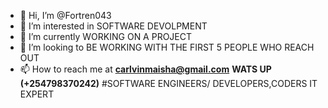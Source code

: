 - 👋 Hi, I’m @Fortren043
- 👀 I’m interested in SOFTWARE DEVOLPMENT 
- 🌱 I’m currently WORKING ON A PROJECT
- 💞️ I’m looking to BE WORKING WITH THE FIRST 5 PEOPLE WHO  REACH OUT 
- 📫 How to reach me at **carlvinmaisha@gmail.com** **WATS UP (+254798370242)**
#SOFTWARE ENGINEERS/ DEVELOPERS,CODERS IT EXPERT
<!---
Fortren043/Fortren043 is a ✨ special ✨ repository because its `README.md` (this file) appears on your GitHub profile.
You can click the Preview link to take a look at your changes.
--->
